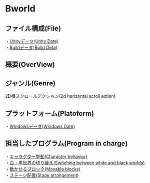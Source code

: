 # Bworld

## ファイル構成(File)

・[Unityデータ(Unity Date)]()<br>
・[Buildデータ(Build Deta)]()<br>
## 概要(OverView)<br>

## ジャンル(Genre)<br>

2D横スクロールアクション(2d horizontal scroll action)<br>

## プラットフォーム(Platoform)
・[Windowsデータ(Windows Date)]()<br>

## 担当したプログラム(Program in charge)
・[キャラクター挙動(Character behavior)]()<br>
・[白・黒世界の切り替え(Switching between white and black worlds)]()<br>
・[動かせるブロック(Movable blocks)]()<br>
・[ステージ配置(Stage arrangement)]()<br>
